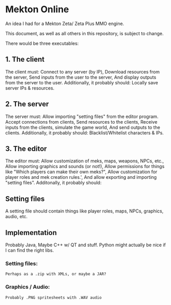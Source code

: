 # Mekton Online
An idea I had for a Mekton Zeta/ Zeta Plus MMO engine.

This document, as well as all others in this repository, is subject to change.

There would be three executables:

## 1. The client
  The client must:
    Connect to any server (by IP),
    Download resources from the server,
    Send inputs from the user to the server,
    And display outputs from the server to the user.
  Additionally, it probably should:
    Locally save server IPs & resources.
## 2. The server
  The server must:
    Allow importing "setting files" from the editor program.
    Accept connections from clients,
    Send resources to the clients,
    Receive inputs from the clients,
    simulate the game world,
    And send outputs to the clients.
  Additionally, it probably should:
    Blacklist/Whitelist characters & IPs.
## 3. The editor
  The editor must:
    Allow customization of meks, maps, weapons, NPCs, etc.,
    Allow importing graphics and sounds (or not!),
    Allow permissions for things like "Which players can make their own meks?",
    Allow customization for player roles and mek creation rules.',
    And allow exporting and importing "setting files".
  Additonally, it probably should:
  
## Setting files
  A setting file should contain things like player roles, maps, NPCs, graphics, audio, etc.

## Implementation
  Probably Java, Maybe C++ w/ QT and stuff.
  Python might actually be nice if I can find the right libs.
  ### Setting files:
    Perhaps as a .zip with XMLs, or maybe a JAR?
  ### Graphics / Audio:
    Probably .PNG spritesheets with .WAV audio
